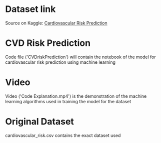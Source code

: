 # Dataset link
Source on Kaggle: [Cardiovascular Risk Prediction](https://www.kaggle.com/mamta1999/cardiovascular-risk-data)

# CVD Risk Prediction
Code file ('CVDriskPrediction') will contain the notebook of the model for cardiovascular risk prediction using machine learning

# Video
Video ('Code Explanation.mp4') is the demonstration of the machine learning algorithms used in training the model for the dataset

# Original Dataset
cardiovascular_risk.csv contains the exact dataset used 
